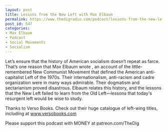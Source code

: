 ```yaml
---
layout: post
title: Lessons from the New Left with Max Elbaum
permalink: https://www.thedigradio.com/podcast/lessons-from-the-new-left-with-max-elbaum/index.html
post_id: 547
categories: 
- Max Elbaum
- Podcast
- Social Movements
- Socialism
---
```


Let’s ensure that the history of American socialism doesn’t repeat as farce. That’s one reason that Max Elbaum wrote 
, an account of the little-remembered New Communist Movement that defined the American anti-capitalist Left of the 1970s. Their internationalism, anti-racism and cadre organization were in many ways admirable. Their dogmatism and sectarianism proved disastrous. Elbaum relates this history, and the lessons that the New Left failed to learn from the Old Left—lessons that today's resurgent left would be wise to study.

Thanks to Verso Books. Check out their huge catalogue of left-wing titles, including 
 at www.versobooks.com

Please support this podcast with MONEY at patreon.com/TheDig